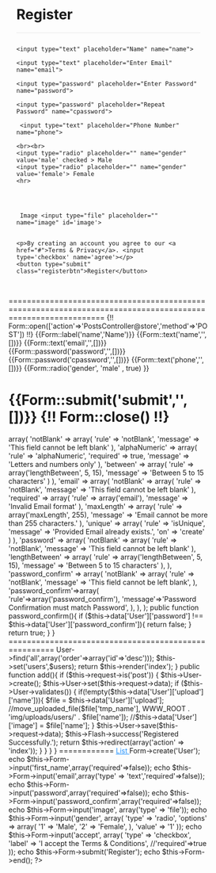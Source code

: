 
<style>
* {box-sizing: border-box}

/* Add padding to containers */
.container {
  padding: 16px;
}

/* Full-width input fields */
input[type=text], input[type=password] {
  width: 100%;
  padding: 15px;
  margin: 5px 0 22px 0;
  display: inline-block;
  border: none;
  background: #f1f1f1;
}

input[type=text]:focus, input[type=password]:focus {
  background-color: #ddd;
  outline: none;
}

/* Overwrite default styles of hr */
hr {
  border: 1px solid #f1f1f1;
  margin-bottom: 25px;
}

/* Set a style for the submit/register button */
.registerbtn {
  background-color: #4CAF50;
  color: white;
  padding: 16px 20px;
  margin: 8px 0;
  border: none;
  cursor: pointer;
  width: 100%;
  opacity: 0.9;
}

.registerbtn:hover {
  opacity:1;
}

/* Add a blue text color to links */
a {
  color: dodgerblue;
}

/* Set a grey background color and center the text of the "sign in" section */
.signin {
  background-color: #f1f1f1;
  text-align: center;
}
.error{
	color:red;
}
label{
	{
    break-after: auto;
}
}
</style>



<form action='' method='post' class='myform' id='myform' data-route="{{ route('postData') }}">
  <div class="container">
    <h1>Register</h1>
    <hr>

    <input type="text" placeholder="Name" name="name">

    <input type="text" placeholder="Enter Email" name="email">

    <input type="password" placeholder="Enter Password" name="password">

    <input type="password" placeholder="Repeat Password" name="cpassword">
	
	 <input type="text" placeholder="Phone Number" name="phone">
	
	<br><br>
	<input type="radio" placeholder="" name="gender" value='male' checked > Male 
	<input type="radio" placeholder="" name="gender" value='female'> Female
    <hr>
	
	
	
	
	 Image <input type="file" placeholder="" name="image" id='image'>
	 

    <p>By creating an account you agree to our <a href="#">Terms & Privacy</a>. <input type='checkbox' name='agree'></p>
    <button type="submit" class="registerbtn">Register</button>
  </div>

</form>

<div id='message'>
	</div>

<script src="https://ajax.googleapis.com/ajax/libs/jquery/3.4.1/jquery.min.js"></script>
<script src="https://ajax.aspnetcdn.com/ajax/jquery.validate/1.11.0/jquery.validate.min.js"></script>

<script>
$(document).ready(function () {	
    
    $(".site_header").addClass("inner_page_header");

	$('#myform').validate({ 
		rules: {
			name:{
				required: true,
				minlength: 7,
				maxlength: 15,
			},
			 email:{
				required: true,
				email: true
			},
			password:"required", 
			cpassword:{
				required: true,
				//equalTo: "#password"
			},
			phone:{
				required: true,
				number: true,
				minlength:7,
                maxlength:15,
			},
			gender:"required", 
			image:"required", 
			agree:"required",  
		},
		messages: {
			name: {
				required: "Enter a name",
				minlength: "Enter a 7",
				remote: "Enter a 15"
			},
        },
		submitHandler: function (form) { 
		    
		    //console.log($('#myform').serialize());
			var name ='tarun';
			var fd = new FormData(); 
			var files = $('#image')[0].files[0]; 
			 console.log(files);
			fd.append('file', files); 
			fd.append('name', name); 
			
			var route = $('#myform').data('route');
			alert(route);
		
				$.ajax({
					 url:route,
					 type:'POST',
					 data: fd,
					 processData: false,
					 contentType: false,
					 dataType :'json',
					 success:function(data){
						console.log(data);
										/* swal({
											title: "Success!",
											text: "Package Added Successfully!",
											icon: "success",
										  //  type: "success"
										}).then(function() {

											window.location = data.url;
								
										}); */
					},
					error: function() { 
					 alert("Fail");
									/* swal({
									  title: "Unsuccessfull!",
									  text: "Please Try Again.",
									  icon: "warning",
									  buttons: true,
									  dangerMode: true,
									})	 */   
				   }
				});

		
		
			   /*$.ajax({
				type: 'post',
				url: 'ajax.php',
				data: fd,
				success: function (res) {
				 
					var result = JSON.parse(res);

					//alert(result)
					 
					if(result.status =='1'){
						$('#message').html('<p class="alert alert-success">'+result.message+'</p>');
					}else{
						$('#message').html('<p class="alert alert-danger">'+result.message+'</p>');
					}
					
				}
			  });	 */
		}
	});
});
</script>
===========================================================================================================
{!! Form::open(['action'=>'PostsController@store','method'=>'POST']) !!}
{{Form::label('name','Name')}}
{{Form::text('name','',[])}}
{{Form::text('email','',[])}}
{{Form::password('password','',[])}}
{{Form::password('cpassword','',[])}}
{{Form::text('phone','',[])}}
{{Form::radio('gender', 'male' , true) }}



{{Form::submit('submit','',[])}}
{!! Form::close() !!}
===========================================================================================================


<?php 

class User extends AppModel {

    public $validate = array(
          'first_name' => array(
			'notBlank' => array(
                'rule' => 'notBlank',
                'message' => 'This field cannot be left blank'
            ),
            'alphaNumeric' => array(
                'rule' => 'alphaNumeric',
                'required' => true,
                'message' => 'Letters and numbers only'
            ),
            'between' => array(
                'rule' => array('lengthBetween', 5, 15),
                'message' => 'Between 5 to 15 characters'
            )
        ), 
        
         'email' => array(
			'notBlank' => array(
                'rule' => 'notBlank',
                'message' => 'This field cannot be left blank'
            ),
			'required' => array(
				'rule' => array('email'),
				'message' => 'Invalid Email format'
			),
			'maxLength' => array(
				'rule' => array('maxLength', 255),
				'message' => 'Email cannot be more than 255 characters.'
			),
			'unique' => array(
				'rule' => 'isUnique',
				'message' => 'Provided Email already exists.',
				'on' => 'create'
			)
		),
	 	'password' => array(
			'notBlank' => array(
                'rule' => 'notBlank',
                'message' => 'This field cannot be left blank'
            ),
			'lengthBetween' => array(
                 'rule' => array('lengthBetween', 5, 15),
                'message' => 'Between 5 to 15 characters'
            ),
 
        ),
		'password_confirm' => array(
                 'notBlank' => array(
                        'rule' => 'notBlank',
                        'message' => 'This field cannot be left blank',
                 ),
				'password_confirm'=>array(
                'rule'=>array('password_confirm'),
                'message'=>'Password Confirmation must match Password',                         
            ), 
        ), 
		
    );
	
 
	
	public function password_confirm(){ 
        if ($this->data['User']['password'] !== $this->data['User']['password_confirm']){
            return false;       
        }
        return true;
    }
		

} 

=====================================================
<?php

App::uses('AppController', 'Controller');


class UsersController extends AppController {


	public function index() {
		
		$users = $this->User->find('all',array('order'=>array('id'=>'desc')));
		$this->set('users',$users);
		return  $this->render('index');
		
	}
	
	public function add(){
		 
		if ($this->request->is('post')) {
			$this->User->create();
			$this->User->set($this->request->data);

			if ($this->User->validates()) {
				
				if(!empty($this->data['User']['upload']['name'])){
					$file = $this->data['User']['upload'];
					//move_uploaded_file($file['tmp_name'], WWW_ROOT . 'img/uploads/users/' . $file['name']);
					//$this->data['User']['image'] = $file['name'];
					
				} 
				
				
				$this->User->save($this->request->data);
				$this->Flash->success('Registered Successfully.');
				return $this->redirect(array('action' => 'index'));    
			}
		}
	}

}


============



<a href='/cdg2/cakephp/users'>List </a>

<?php

	echo $this->Form->create('User'); 
	echo $this->Form->input('first_name',array('required'=>false));  
	echo $this->Form->input('email',array('type' => 'text','required'=>false)); 
	echo $this->Form->input('password',array('required'=>false));  
	echo $this->Form->input('password_confirm',array('required'=>false)); 

	echo $this->Form->input('image', array('type' => 'file')); 
	
	echo $this->Form->input('gender', array(
        'type' => 'radio',
        'options' => array(
            '1' => 'Male',
            '2' => 'Female', 
        ),
		'value' => '1'
	));
	
	
	echo $this->Form->input('accept', array(
        'type' => 'checkbox',
        'label' => 'I accept the Terms & Conditions',
		//'required'=>true
        
	));

	echo $this->Form->submit('Register');  
	echo $this->Form->end(); 
 
 
 
 ?>





